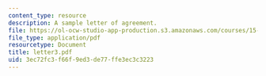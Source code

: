 ```yaml
---
content_type: resource
description: A sample letter of agreement.
file: https://ol-ocw-studio-app-production.s3.amazonaws.com/courses/15-328-team-project-fall-2003/3ec72fc3f66f9ed3de77ffe3ec3c3223_letter3.pdf
file_type: application/pdf
resourcetype: Document
title: letter3.pdf
uid: 3ec72fc3-f66f-9ed3-de77-ffe3ec3c3223
---
```

